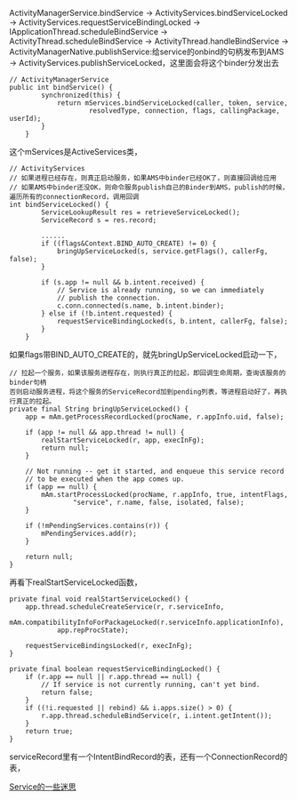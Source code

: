 


ActivityManagerService.bindService
-> ActivityServices.bindServiceLocked
-> ActivityServices.requestServiceBindingLocked
-> IApplicationThread.scheduleBindService
-> ActivityThread.scheduleBindService
-> ActivityThread.handleBindService
-> ActivityManagerNative.publishService:给service的onbind的句柄发布到AMS
-> ActivityServices.publishServiceLocked，这里面会将这个binder分发出去

```
// ActivityManagerService
public int bindService() {
        synchronized(this) {
            return mServices.bindServiceLocked(caller, token, service,
                    resolvedType, connection, flags, callingPackage, userId);
        }
    }
```

这个mServices是ActiveServices类，

```
// ActivityServices
// 如果进程已经存在，则真正启动服务，如果AMS中binder已经OK了，则直接回调给应用
// 如果AMS中binder还没OK，则命令服务publish自己的Binder到AMS，publish的时候，遍历所有的connectionRecord，调用回调
int bindServiceLocked() {
        ServiceLookupResult res = retrieveServiceLocked();
        ServiceRecord s = res.record;

        ......
        if ((flags&Context.BIND_AUTO_CREATE) != 0) {
            bringUpServiceLocked(s, service.getFlags(), callerFg, false);
        }

        if (s.app != null && b.intent.received) {
            // Service is already running, so we can immediately
            // publish the connection.
            c.conn.connected(s.name, b.intent.binder);
        } else if (!b.intent.requested) {
            requestServiceBindingLocked(s, b.intent, callerFg, false);
        }
    }
```

如果flags带BIND_AUTO_CREATE的，就先bringUpServiceLocked启动一下，

```
// 拉起一个服务，如果该服务进程存在，则执行真正的拉起，即回调生命周期，查询该服务的binder句柄
否则启动服务进程，将这个服务的ServiceRecord加到pending列表，等进程启动好了，再执行真正的拉起。
private final String bringUpServiceLocked() {
    app = mAm.getProcessRecordLocked(procName, r.appInfo.uid, false);

    if (app != null && app.thread != null) {
        realStartServiceLocked(r, app, execInFg);
        return null;
    }

    // Not running -- get it started, and enqueue this service record
    // to be executed when the app comes up.
    if (app == null) {
        mAm.startProcessLocked(procName, r.appInfo, true, intentFlags,
                "service", r.name, false, isolated, false);
    }

    if (!mPendingServices.contains(r)) {
        mPendingServices.add(r);
    }

    return null;
}
```

再看下realStartServiceLocked函数，

```
private final void realStartServiceLocked() {
    app.thread.scheduleCreateService(r, r.serviceInfo,
            mAm.compatibilityInfoForPackageLocked(r.serviceInfo.applicationInfo),
            app.repProcState);

    requestServiceBindingsLocked(r, execInFg);
}

private final boolean requestServiceBindingLocked() {
    if (r.app == null || r.app.thread == null) {
        // If service is not currently running, can't yet bind.
        return false;
    }
    if ((!i.requested || rebind) && i.apps.size() > 0) {
        r.app.thread.scheduleBindService(r, i.intent.getIntent());
    }
    return true;
}
```

serviceRecord里有一个IntentBindRecord的表，还有一个ConnectionRecord的表，


[Service的一些迷思](https://juejin.im/post/5be53084e51d45709d2efb6f)